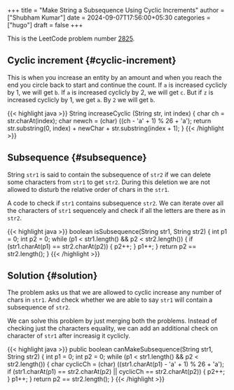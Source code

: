 +++
title = "Make String a Subsequence Using Cyclic Increments"
author = ["Shubham Kumar"]
date = 2024-09-07T17:56:00+05:30
categories = ["hugo"]
draft = false
+++

This is the LeetCode problem number [2825](https://leetcode.com/problems/make-string-a-subsequence-using-cyclic-increments/description/).


## Cyclic increment {#cyclic-increment}

This is when you increase an entity by an amount and when you reach the end you circle back to start and continue the count.
If `a` is increased cyclicly by 1, we will get `b`.
If `a` is increased cyclicly by 2, we will get `c`.
But if `z` is increased cyclicly by 1, we get `a`.
By `2` we will get `b`.

{{< highlight java >}}
String increaseCyclic (String str, int index) {
    char ch = str.charAt(index);
    char newch = (char) ((ch - 'a' + 1) % 26 + 'a');
    return str.substring(0, index) + newChar + str.substring(index + 1);
}
{{< /highlight >}}


## Subsequence {#subsequence}

String `str1` is said to contain the subsequence of `str2` if we can delete some characters from `str1` to get `str2`.
During this deletion we are not allowed to disturb the relative order of chars in the `str1`.

A code to check if `str1` contains subsequence `str2`.
We can iterate over all the characters of `str1` sequencely and check if all the letters are there as in `str2`.

{{< highlight java >}}
boolean isSubsequence(String str1, String str2) {
    int p1 = 0;
    int p2 = 0;
    while (p1 < str1.length() && p2 < str2.length()) {
        if (str1.charAt(p1) == str2.charAt(p2)) {
            p2++;
        }
        p1++;
    }
    return p2 == str2.length();
}
{{< /highlight >}}


## Solution {#solution}

The problem asks us that we are allowed to cyclic increase any number of chars in `str1`.
And check whether we are able to say `str1` will contain a subsequence of `str2`.

We can solve this problem by just merging both the problems.
Instead of checking just the characters equality, we can add an additional check on character of `str1` after increasig it cyclicly.

{{< highlight java >}}
public boolean canMakeSubsequence(String str1, String str2) {
    int p1 = 0;
    int p2 = 0;
    while (p1 < str1.length() && p2 < str2.length()) {
        char cyclicCh = (char) ((str1.charAt(p1) - 'a' + 1) % 26 + 'a');
        if (str1.charAt(p1) == str2.charAt(p2) || cyclicCh == str2.charAt(p2)) {
            p2++;
        }
        p1++;
    }
    return p2 == str2.length();
}
{{< /highlight >}}
